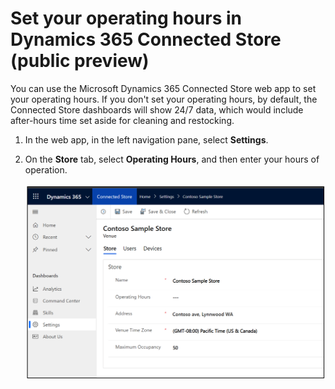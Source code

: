 

# Set your operating hours in Dynamics 365 Connected Store (public preview)

You can use the Microsoft Dynamics 365 Connected Store web app to set your operating hours. If you don't set your operating hours, by default, the Connected Store dashboards 
will show 24/7 data, which would include after-hours time set aside for cleaning and restocking.

1. In the web app, in the left navigation pane, select **Settings**.

2. On the **Store** tab, select **Operating Hours**, and then enter your hours of operation.

    ![Operating hours field in web app Settings](media/web-app-settings-operating-hours.PNG "Operating hours field in web app Settings")


